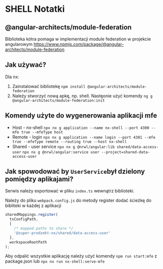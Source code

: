 # SHELL Notatki

## @angular-architects/module-federation
Biblioteka kótra pomaga w implementacji module federation w projekcie angularowym
https://www.npmjs.com/package/@angular-architects/module-federation

## Jak używać?
Dla nx:
1. Zainstalować bibliotekę `npm install @angular-architects/module-federation`
2. Należy stworzyć nową apkę, np. shell. Nastęonie użyć komendy `ng g @angular-architects/module-federation:init`


## Komendy użyte do wygenerowania aplikacji mfe
 * Host - nx-shell
`npx nx g application --name nx-shell --port 4300 --mfe true --mfeType host`
 * Remote - login
`npx nx g application --name login --port 4301 --mfe true --mfeType remote --routing true --host nx-shell`
 * Shared - user service
`npx nx g @nrwl/angular:lib shared/data-access-user`
`npx nx g @nrwl/angular:service user --project=shared-data-access-user`

## Jak spowodować by `UserService`był dzielony pomiędzy aplikajami?
Serwis należy exportować w pliku `index.ts` wewnątrz biblioteki.

Należy do pliku `webpack.config.js` do metody register dodać ścieżkę do bibliteki w każdej z aplikacji

```js
sharedMappings.register(
  tsConfigPath,
  [
    /* mapped paths to share */
    '@super-prodzekt-nx/shared/data-access-user'
  ],
  workspaceRootPath
);
```

Aby odpalić wszystkie aplikację należy użyć komendy `npm run start:mfe` z package.json lub `npx nx run nx-shell:serve-mfe`
